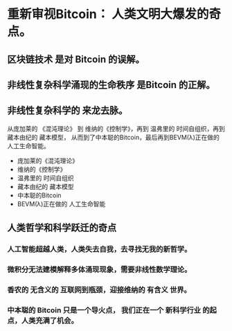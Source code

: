 # 重新审视Bitcoin： 人类文明大爆发的奇点。

## 区块链技术 是对 Bitcoin 的误解。

## 非线性复杂科学涌现的生命秩序 是Bitcoin 的正解。

## 非线性复杂科学的 来龙去脉。
从庞加莱的 《混沌理论》 到 维纳的《控制学》，再到 温弗里的 时间自组织，再到 藏本由纪的 藏本模型， 从而到了中本聪的Bitcoin，最后再到BEVM(λ)正在做的 人工生命智能。
- 庞加莱的《混沌理论》
- 维纳的《控制学》
- 温弗里的 时间自组织
- 藏本由纪的 藏本模型
- 中本聪的Bitcoin
- BEVM(λ)正在做的 人工生命智能

## 人类哲学和科学跃迁的奇点
### 人工智能超越人类，人类失去自我，去寻找无我的新哲学。
### 微积分无法建模解释多体涌现现象，需要非线性数学理论。
### 香农的 无含义的 互联网到瓶颈，迎接维纳的 有含义 世界。
### 中本聪的 Bitcoin 只是一个导火点， 我们正在一个 新科学行业 的起点，人类充满了机会。

